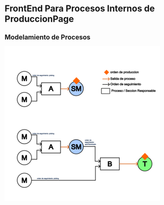 # FrontEnd Para Procesos Internos de ProduccionPage

## Modelamiento de Procesos

![Modelamiento Proceso](./process_modelling.svg)


